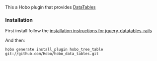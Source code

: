 This a Hobo plugin that provides [DataTables](http://datatables.net)

### Installation

First install follow the [installation instructions for jquery-datatables-rails](https://github.com/rweng/jquery-datatables-rails)

And then:

    hobo generate install_plugin hobo_tree_table git://github.com/Hobo/hobo_data_tables.git
